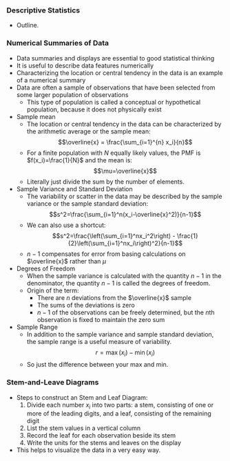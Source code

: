### Descriptive Statistics
- Outline.

### Numerical Summaries of Data
- Data summaries and displays are essential to good statistical thinking
- It is useful to describe data features numerically
- Characterizing the location or central tendency in the data is an example of a numerical summary
- Data are often a sample of observations that have been selected from some larger population of observations
	- This type of population is called a conceptual or hypothetical population, because it does not physically exist
- Sample mean
	- The location or central tendency in the data can be characterized by the arithmetic average or the sample mean: $$\overline{x} = \frac{\sum_{i=1}^{n} x_i}{n}$$
	- For a finite population with $N$ equally likely values, the PMF is $f(x_i)=\frac{1}{N}$ and the mean is: $$\mu=\overline{x}$$
	- Literally just divide the sum by the number of elements.
- Sample Variance and Standard Deviation
	- The variability or scatter in the data may be described by the sample variance or the sample standard deviation: $$s^2=\frac{\sum_{i=1}^n(x_i-\overline{x}^2)}{n-1}$$
	- We can also use a shortcut: $$s^2=\frac{\left(\sum_{i=1}^nx_i^2\right) - \frac{1}{2}\left(\sum_{i=1}^nx_i\right)^2}{n-1}$$
	- $n-1$ compensates for error from basing calculations on $\overline{x}$ rather than $\mu$
- Degrees of Freedom
	- When the sample variance is calculated with the quantity $n-1$ in the denominator, the quantity $n-1$ is called the degrees of freedom.
	- Origin of the term:
		- There are $n$ deviations from the $\overline{x}$ sample
		- The sums of the deviations is zero
		- $n-1$ of the observations can be freely determined, but the $n$th observation is fixed to maintain the zero sum
- Sample Range
	- In addition to the sample variance and sample standard deviation, the sample range is a useful measure of variability. $$r=\max(x_i)-\min(x_i)$$
	- So just the difference between your max and min.

### Stem-and-Leave Diagrams
- Steps to construct an Stem and Leaf Diagram:
	1. Divide each number $x_i$ into two parts: a stem, consisting of one or more of the leading digits, and a leaf, consisting of the remaining digit
	2. List the stem values in a vertical column
	3. Record the leaf for each observation beside its stem
	4. Write the units for the stems and leaves on the display
- This helps to visualize the data in a very easy way.